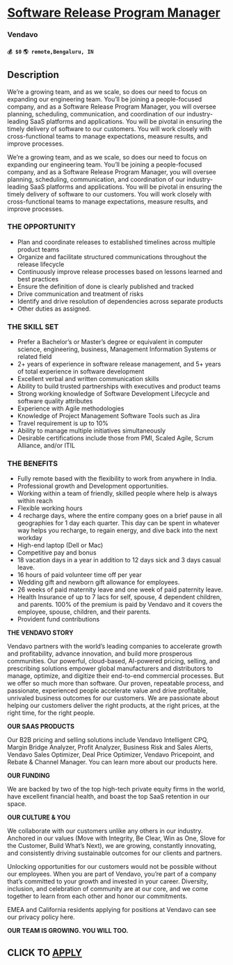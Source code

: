# [Software Release Program Manager](https://www.remotewlb.com/apply/software-release-program-manager)  
### Vendavo  
#### `💰 $0` `🌎 remote,Bengaluru, IN`  

## Description

We’re a growing team, and as we scale, so does our need to focus on expanding our engineering team. You’ll be joining a people-focused company, and as a Software Release Program Manager, you will oversee planning, scheduling, communication, and coordination of our industry-leading SaaS platforms and applications. You will be pivotal in ensuring the timely delivery of software to our customers. You will work closely with cross-functional teams to manage expectations, measure results, and improve processes.

  

We’re a growing team, and as we scale, so does our need to focus on expanding our engineering team. You’ll be joining a people-focused company, and as a Software Release Program Manager, you will oversee planning, scheduling, communication, and coordination of our industry-leading SaaS platforms and applications. You will be pivotal in ensuring the timely delivery of software to our customers. You will work closely with cross-functional teams to manage expectations, measure results, and improve processes.

  

### THE OPPORTUNITY

* Plan and coordinate releases to established timelines across multiple product teams
* Organize and facilitate structured communications throughout the release lifecycle
* Continuously improve release processes based on lessons learned and best practices
* Ensure the definition of done is clearly published and tracked
* Drive communication and treatment of risks
* Identify and drive resolution of dependencies across separate products
* Other duties as assigned.

  

### THE SKILL SET

* Prefer a Bachelor’s or Master’s degree or equivalent in computer science, engineering, business, Management Information Systems or related field
* 2+ years of experience in software release management, and 5+ years of total experience in software development
* Excellent verbal and written communication skills
* Ability to build trusted partnerships with executives and product teams
* Strong working knowledge of Software Development Lifecycle and software quality attributes
* Experience with Agile methodologies
* Knowledge of Project Management Software Tools such as Jira
* Travel requirement is up to 10%
* Ability to manage multiple initiatives simultaneously
* Desirable certifications include those from PMI, Scaled Agile, Scrum Alliance, and/or ITIL

  

### THE BENEFITS

* Fully remote based with the flexibility to work from anywhere in India.
* Professional growth and Development opportunities.
* Working within a team of friendly, skilled people where help is always within reach
* Flexible working hours
* 4 recharge days, where the entire company goes on a brief pause in all geographies for 1 day each quarter. This day can be spent in whatever way helps you recharge, to regain energy, and dive back into the next workday
* High-end laptop (Dell or Mac)
* Competitive pay and bonus
* 18 vacation days in a year in addition to 12 days sick and 3 days casual leave.
* 16 hours of paid volunteer time off per year
* Wedding gift and newborn gift allowance for employees.
* 26 weeks of paid maternity leave and one week of paid paternity leave.
* Health Insurance of up to 7 lacs for self, spouse, 4 dependent children, and parents. 100% of the premium is paid by Vendavo and it covers the employee, spouse, children, and their parents.
* Provident fund contributions

  

  

 **THE VENDAVO STORY**

Vendavo partners with the world’s leading companies to accelerate growth and profitability, advance innovation, and build more prosperous communities. Our powerful, cloud-based, AI-powered pricing, selling, and prescribing solutions empower global manufacturers and distributors to manage, optimize, and digitize their end-to-end commercial processes. But we offer so much more than software. Our proven, repeatable process, and passionate, experienced people accelerate value and drive profitable, unrivaled business outcomes for our customers. We are passionate about helping our customers deliver the right products, at the right prices, at the right time, for the right people.

  

**OUR SAAS PRODUCTS**

Our B2B pricing and selling solutions include Vendavo Intelligent CPQ, Margin Bridge Analyzer, Profit Analyzer, Business Risk and Sales Alerts, Vendavo Sales Optimizer, Deal Price Optimizer, Vendavo Pricepoint, and Rebate & Channel Manager. You can learn more about our products here.

  

 **OUR FUNDING**

We are backed by two of the top high-tech private equity firms in the world, have excellent financial health, and boast the top SaaS retention in our space.

  

 **OUR CULTURE & YOU**

We collaborate with our customers unlike any others in our industry. Anchored in our values (Move with Integrity, Be Clear, Win as One, Slove for the Customer, Build What’s Next), we are growing, constantly innovating, and consistently driving sustainable outcomes for our clients and partners.

  

Unlocking opportunities for our customers would not be possible without our employees. When you are part of Vendavo, you’re part of a company that’s committed to your growth and invested in your career. Diversity, inclusion, and celebration of community are at our core, and we come together to learn from each other and honor our commitments.

  

EMEA and California residents applying for positions at Vendavo can see our privacy policy here.

  

 **OUR TEAM IS GROWING. YOU WILL TOO.**

  
## CLICK TO [APPLY](https://www.remotewlb.com/apply/software-release-program-manager)

